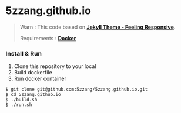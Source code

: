 5zzang.github.io
===

> Warn : This code based on **[Jekyll Theme - Feeling Responsive](https://github.com/Phlow/feeling-responsive)**. 
> 
> Requirements : **[Docker](https://www.docker.com/community-edition#/download)**

### Install & Run

1. Clone this repository to your local
2. Build dockerfile
3. Run docker container

```console
$ git clone git@github.com:5zzang/5zzang.github.io.git
$ cd 5zzang.github.io
$ ./build.sh
$ ./run.sh
```